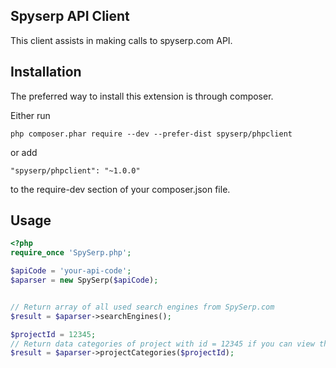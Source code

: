Spyserp API Client
------------

This client assists in making calls to spyserp.com API.

Installation
------------

The preferred way to install this extension is through composer.

Either run

```
php composer.phar require --dev --prefer-dist spyserp/phpclient
```

or add

```
"spyserp/phpclient": "~1.0.0"
```

to the require-dev section of your composer.json file.

Usage
-----

```php
<?php
require_once 'SpySerp.php';

$apiCode = 'your-api-code';
$aparser = new SpySerp($apiCode);


// Return array of all used search engines from SpySerp.com
$result = $aparser->searchEngines();

$projectId = 12345;
// Return data categories of project with id = 12345 if you can view this project
$result = $aparser->projectCategories($projectId);

```
